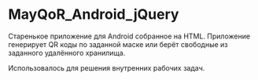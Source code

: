 # MayQoR_Android_jQuery

Старенькое приложение для Android собранное на HTML.
Приложение генерирует QR коды по заданной маске или берёт свободные из заданного удалённого хранилища.

Использовалось для решения внутренних рабочих задач.
